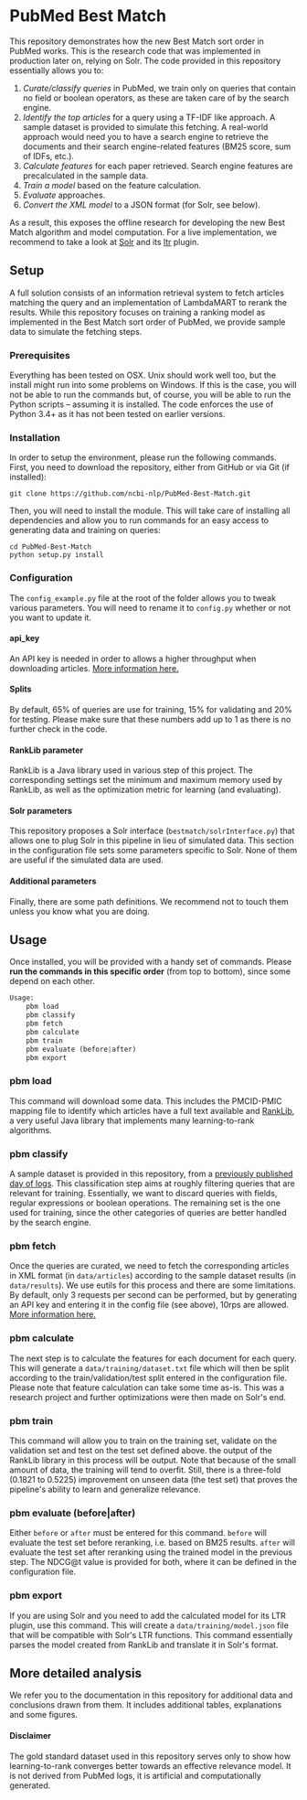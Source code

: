 # PubMed Best Match
This repository demonstrates how the new Best Match sort order in PubMed works. This is the research code that was implemented in production later on, relying on Solr. The code provided in this repository essentially allows you to:
1. *Curate/classify queries* in PubMed, we train only on queries that contain no field or boolean operators, as these are taken care of by the search engine.
2. *Identify the top articles* for a query using a TF-IDF like approach. A sample dataset is provided to simulate this fetching. A real-world approach would need you to have a search engine to retrieve the documents and their search engine-related features (BM25 score, sum of IDFs, etc.).
3. *Calculate features* for each paper retrieved. Search engine features are precalculated in the sample data.
4. *Train a model* based on the feature calculation.
5. *Evaluate* approaches.
6. *Convert the XML model* to a JSON format (for Solr, see below).

As a result, this exposes the offline research for developing the new Best Match algorithm and model computation. For a live implementation, we recommend to take a look at [Solr](https://github.com/apache/lucene-solr) and its [ltr](https://github.com/apache/lucene-solr/tree/master/solr/contrib/ltr) plugin.

## Setup
A full solution consists of an information retrieval system to fetch articles matching the query and an implementation of LambdaMART to rerank the results. While this repository focuses on training a ranking model as implemented in the Best Match sort order of PubMed, we provide sample data to simulate the fetching steps.

### Prerequisites
Everything has been tested on OSX. Unix should work well too, but the install might run into some problems on Windows. If this is the case, you will not be able to run the commands but, of course, you will be able to run the Python scripts – assuming it is installed. The code enforces the use of Python 3.4+ as it has not been tested on earlier versions.

### Installation
In order to setup the environment, please run the following commands. First, you need to download the repository, either from GitHub or via Git (if installed):
```
git clone https://github.com/ncbi-nlp/PubMed-Best-Match.git
```

Then, you will need to install the module. This will take care of installing all dependencies and allow you to run commands for an easy access to generating data and training on queries:
```
cd PubMed-Best-Match
python setup.py install
```

### Configuration
The `config_example.py` file at the root of the folder allows you to tweak various parameters. You will need to rename it to `config.py` whether or not you want to update it.

#### api_key
An API key is needed in order to allows a higher throughput when downloading articles. [More information here.](https://ncbiinsights.ncbi.nlm.nih.gov/2017/11/02/new-api-keys-for-the-e-utilities/)

#### Splits
By default, 65% of queries are use for training, 15% for validating and 20% for testing. Please make sure that these numbers add up to 1 as there is no further check in the code.

#### RankLib parameter
RankLib is a Java library used in various step of this project. The corresponding settings set the minimum and maximum memory used by RankLib, as well as the optimization metric for learning (and evaluating).

#### Solr parameters
This repository proposes a Solr interface (`bestmatch/solrInterface.py`) that allows one to plug Solr in this pipeline in lieu of simulated data. This section in the configuration file sets some parameters specific to Solr. None of them are useful if the simulated data are used.

#### Additional parameters
Finally, there are some path definitions. We recommend not to touch them unless you know what you are doing.

## Usage
Once installed, you will be provided with a handy set of commands. Please **run the commands in this specific order** (from top to bottom), since some depend on each other.
```python
Usage:
    pbm load
    pbm classify
    pbm fetch
    pbm calculate
    pbm train
    pbm evaluate (before|after)
    pbm export
```

### pbm load
This command will download some data. This includes the PMCID-PMIC mapping file to identify which articles have a full text available and [RankLib](https://sourceforge.net/p/lemur/wiki/RankLib/), a very useful Java library that implements many learning-to-rank algorithms.

### pbm classify
A sample dataset is provided in this repository, from a [previously published day of logs](ftp://ftp.ncbi.nlm.nih.gov/pub/wilbur/DAYSLOG). This classification step aims at roughly filtering queries that are relevant for training. Essentially, we want to discard queries with fields, regular expressions or boolean operations. The remaining set is the one used for training, since the other categories of queries are better handled by the search engine.

### pbm fetch
Once the queries are curated, we need to fetch the corresponding articles in XML format (in `data/articles`) according to the sample dataset results (in `data/results`). We use eutils for this process and there are some limitations. By default, only 3 requests per second can be performed, but by generating an API key and entering it in the config file (see above), 10rps are allowed. [More information here.](https://ncbiinsights.ncbi.nlm.nih.gov/2017/11/02/new-api-keys-for-the-e-utilities/)

### pbm calculate
The next step is to calculate the features for each document for each query. This will generate a `data/training/dataset.txt` file which will then be split according to the train/validation/test split entered in the configuration file. Please note that feature calculation can take some time as-is. This was a research project and further optimizations were then made on Solr's end.

### pbm train
This command will allow you to train on the training set, validate on the validation set and test on the test set defined above. the output of the RankLib library in this process will be output. Note that because of the small amount of data, the training will tend to overfit. Still, there is a three-fold (0.1821 to 0.5225) improvement on unseen data (the test set) that proves the pipeline's ability to learn and generalize relevance.

### pbm evaluate (before|after)
Either `before` or `after` must be entered for this command. `before` will evaluate the test set before reranking, i.e. based on BM25 results. `after` will evaluate the test set after reranking using the trained model in the previous step. The NDCG@t value is provided for both, where it can be defined in the configuration file.

### pbm export
If you are using Solr and you need to add the calculated model for its LTR plugin, use this command. This will create a `data/training/model.json` file that will be compatible with Solr's LTR functions. This command essentially parses the model created from RankLib and translate it in Solr's format.

## More detailed analysis
We refer you to the documentation in this repository for additional data and conclusions drawn from them. It includes additional tables, explanations and some figures.

#### Disclaimer
The gold standard dataset used in this repository serves only to show how learning-to-rank converges better towards an effective relevance model. It is not derived from PubMed logs, it is artificial and computationally generated.

